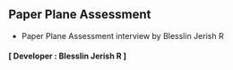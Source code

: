 ## Paper Plane Assessment
- Paper Plane Assessment interview by Blesslin Jerish R 
#### [ Developer : Blesslin Jerish R ]
